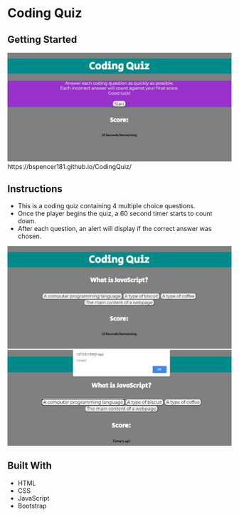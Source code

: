 # Coding Quiz

## Getting Started
<img src="https://github.com/bspencer181/CodingQuiz/blob/main/Capture.JPG?raw=true">
https://bspencer181.github.io/CodingQuiz/

## Instructions
- This is a coding quiz containing 4 multiple choice questions.
- Once the player begins the quiz, a 60 second timer starts to count down.
- After each question, an alert will display if the correct answer was chosen.

<img src="https://github.com/bspencer181/CodingQuiz/blob/main/Capture1.JPG?raw=true">
<img src="https://github.com/bspencer181/CodingQuiz/blob/main/Capture3.JPG?raw=true">

## Built With
- HTML
- CSS
- JavaScript
- Bootstrap